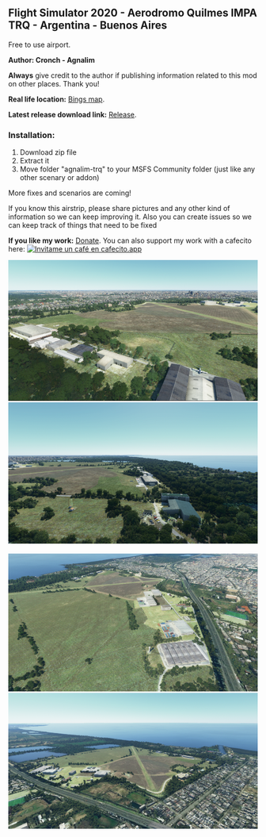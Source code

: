## Flight Simulator 2020 - Aerodromo Quilmes IMPA TRQ - Argentina - Buenos Aires

Free to use airport.

**Author: Cronch - Agnalim**

**Always** give credit to the author if publishing information related to this mod on other places. Thank you!

**Real life location:** [Bings map](https://www.bing.com/maps?osid=3acd42ed-cd5e-4cf1-af5f-d8d9bb288754&cp=-34.706266~-58.248446&lvl=16&style=h&v=2&sV=2&form=S00027).

**Latest release download link:** [Release](https://github.com/Cronch/fs2020-sadq-scenary/releases/download/0.1.0/agnalim-trq-0.1.0.zip). 

### Installation:

1. Download zip file
2. Extract it
3. Move folder "agnalim-trq" to your MSFS Community folder (just like any other scenary or addon)

More fixes and scenarios are coming!

If you know this airstrip, please share pictures and any other kind of information so we can keep improving it. Also you can create issues so we can keep track of things that need to be fixed

**If you like my work:** [Donate](https://bit.ly/3i6rT6g). 
You can also support my work with a cafecito here: 
[![Invitame un café en cafecito.app](https://cdn.cafecito.app/imgs/buttons/button_1.svg)](https://cafecito.app/cronch)

<img src="Annotation 2020-09-06 170449.png" class="img-responsive" alt="">
<img src="Annotation 2020-09-06 170510.png" class="img-responsive" alt="">
<img src="Annotation 2020-09-06 170524.png.png" class="img-responsive" alt="">
<img src="Annotation 2020-09-06 170604.png" class="img-responsive" alt="">
<img src="Annotation 2020-09-06 170621.png" class="img-responsive" alt="">

